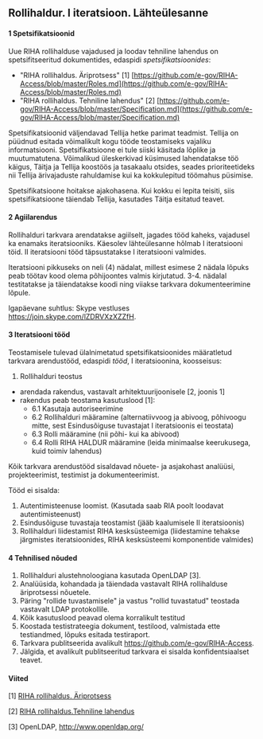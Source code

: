 ## Rollihaldur. I iteratsioon. Lähteülesanne

#### 1 Spetsifikatsioonid

Uue RIHA rollihalduse vajadused ja loodav tehniline lahendus on spetsifitseeritud dokumentides, edaspidi _spetsifikatsioonides_:

- "RIHA rollihaldus. Äriprotsess" [1] [https://github.com/e-gov/RIHA-Access/blob/master/Roles.md](https://github.com/e-gov/RIHA-Access/blob/master/Roles.md)
- "RIHA rollihaldus. Tehniline lahendus" [2] [https://github.com/e-gov/RIHA-Access/blob/master/Specification.md](https://github.com/e-gov/RIHA-Access/blob/master/Specification.md)

Spetsifikatsioonid väljendavad Tellija hetke parimat teadmist. Tellija on püüdnud esitada võimalikult kogu tööde teostamiseks vajaliku informatsiooni. Spetsifikatsioone ei tule siiski käsitada lõplike ja muutumatutena. Võimalikud üleskerkivad küsimused lahendatakse töö käigus, Täitja ja Tellija koostöös ja tasakaalu otsides, seades prioriteetideks nii Tellija ärivajaduste rahuldamise kui ka kokkulepitud töömahus püsimise.

Spetsifikatsioone hoitakse ajakohasena. Kui kokku ei lepita teisiti, siis spetsifikatsioone täiendab Tellija, kasutades Täitja esitatud teavet. 

#### 2  Agiilarendus
Rollihalduri tarkvara arendatakse agiilselt, jagades tööd kaheks, vajadusel ka enamaks iteratsiooniks. Käesolev lähteülesanne hõlmab I iteratsiooni töid. II iteratsiooni tööd täpsustatakse I iteratsiooni valmides.

Iteratsiooni pikkuseks on neli (4) nädalat, millest esimese 2 nädala lõpuks peab töötav kood olema põhijoontes valmis kirjutatud. 3-4. nädalal testitatakse ja täiendatakse koodi ning viiakse tarkvara dokumenteerimine lõpule.

Igapäevane suhtlus: Skype vestluses https://join.skype.com/lZDRVXzXZZfH.

#### 3 Iteratsiooni tööd

Teostamisele tulevad ülalnimetatud spetsifikatsioonides määratletud tarkvara arendustööd, edaspidi _tööd_, I iteratsioonina, koosseisus:

1. Rollihalduri teostus
  - arendada rakendus, vastavalt arhitektuurijoonisele [2, joonis 1]
  - rakendus peab teostama kasutuslood [1]:
    - 6.1 Kasutaja autoriseerimine
    - 6.2 Rollihalduri määramine (alternatiivvoog ja abivoog, põhivoogu  mitte, sest Esindusõiguse tuvastajat I iteratsioonis ei teostata)
    - 6.3 Rolli määramine (nii põhi- kui ka abivood)
    - 6.4 Rolli RIHA HALDUR määramine (leida minimaalse keerukusega, kuid toimiv lahendus)

Kõik tarkvara arendustööd sisaldavad nõuete- ja asjakohast analüüsi, projekteerimist, testimist ja dokumenteerimist.

Tööd ei sisalda:

1. Autentimisteenuse loomist. (Kasutada saab RIA poolt loodavat autentimisteenust)
2. Esindusõiguse tuvastaja teostamist (jääb kaalumisele II iteratsioonis)
3. Rollihalduri liidestamist RIHA kesksüsteemiga (liidestamine tehakse järgmistes iteratsioonides, RIHA kesksüsteemi komponentide valmides)

#### 4 Tehnilised nõuded

1. Rollihalduri alustehnoloogiana kasutada OpenLDAP [3].
  1. Analüüsida, kohandada ja täiendada vastavalt RIHA rollihalduse äriprotsessi nõuetele.
  2. Päring "rollide tuvastamisele" ja vastus "rollid tuvastatud" teostada vastavalt LDAP protokollile.
2. Kõik kasutuslood peavad olema korralikult testitud
  1. Koostada testistrateegia dokument, testilood, valmistada ette testiandmed, lõpuks esitada testiraport.
3. Tarkvara publitseerida avalikult https://github.com/e-gov/RIHA-Access.
  1. Jälgida, et avalikult publitseeritud tarkvara ei sisalda konfidentsiaalset teavet.

#### Viited

[1] [RIHA rollihaldus. Äriprotsess](Roles.md)

[2] [RIHA rollihaldus.Tehniline lahendus](Specification.md)

[3] OpenLDAP, http://www.openldap.org/

